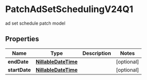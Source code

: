 

# PatchAdSetSchedulingV24Q1

ad set schedule patch model

## Properties

| Name | Type | Description | Notes |
|------------ | ------------- | ------------- | -------------|
|**endDate** | [**NillableDateTime**](NillableDateTime.md) |  |  [optional] |
|**startDate** | [**NillableDateTime**](NillableDateTime.md) |  |  [optional] |



